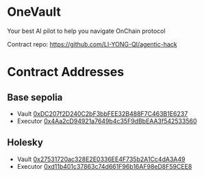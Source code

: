 # OneVault

Your best AI pilot to help you navigate OnChain protocol

Contract repo: https://github.com/LI-YONG-QI/agentic-hack

# Contract Addresses

## Base sepolia

- Vault [0xDC207f2D240C2bF3bbFEE32B488F7C463B1E6237](https://sepolia.basescan.org/address/0xDC207f2D240C2bF3bbFEE32B488F7C463B1E6237#code)
- Executor [0x4Aa2cD94921a7649b4c35F9dBbEAA3f542533560](https://sepolia.basescan.org/address/0x4Aa2cD94921a7649b4c35F9dBbEAA3f542533560)

## Holesky

- Vault [0x27531720ac328E2E0336EE4F735b2A1Cc4dA3A49](https://holesky.etherscan.io/address/0x27531720ac328E2E0336EE4F735b2A1Cc4dA3A49)
- Executor [0xd11b401c37863c74d661F96b16AF98eD8F59CEE8](https://holesky.etherscan.io/address/0xd11b401c37863c74d661F96b16AF98eD8F59CEE8)
